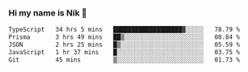 ### Hi my name is Nik 👋

<!--
**NikDoe/NikDoe** is a ✨ _special_ ✨ repository because its `README.md` (this file) appears on your GitHub profile.

Here are some ideas to get you started:

- 🔭 I’m currently working on ...
- 🌱 I’m currently learning ...
- 👯 I’m looking to collaborate on ...
- 🤔 I’m looking for help with ...
- 💬 Ask me about ...
- 📫 How to reach me: ...
- 😄 Pronouns: ...
- ⚡ Fun fact: ...
-->

<!--START_SECTION:waka-->

```txt
TypeScript   34 hrs 5 mins   ███████████████████▓░░░░░   78.79 %
Prisma       3 hrs 49 mins   ██▒░░░░░░░░░░░░░░░░░░░░░░   08.84 %
JSON         2 hrs 25 mins   █▒░░░░░░░░░░░░░░░░░░░░░░░   05.59 %
JavaScript   1 hr 37 mins    █░░░░░░░░░░░░░░░░░░░░░░░░   03.75 %
Git          45 mins         ▒░░░░░░░░░░░░░░░░░░░░░░░░   01.73 %
```

<!--END_SECTION:waka-->
